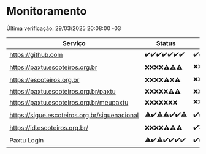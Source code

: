 # Monitoramento

Última verificação: 29/03/2025 20:08:00 -03

|Serviço|Status|Últimas 24h|
|---|---|---|
|https://github.com|<span title="2025-03-22: OK=23">✔️</span><span title="2025-03-23: OK=23">✔️</span><span title="2025-03-24: OK=23">✔️</span><span title="2025-03-25: OK=23">✔️</span><span title="2025-03-26: OK=23">✔️</span><span title="2025-03-27: OK=23">✔️</span><span title="2025-03-28: OK=22">✔️</span>|<span title="28/03/2025 20:08:00 -03 : 200">✔️</span><span title="28/03/2025 21:42:00 -03 : 200">✔️</span><span title="28/03/2025 23:16:00 -03 : 200">✔️</span><span title="29/03/2025 00:21:00 -03 : 200">✔️</span><span title="29/03/2025 01:10:00 -03 : 200">✔️</span><span title="29/03/2025 02:08:00 -03 : 200">✔️</span><span title="29/03/2025 03:11:00 -03 : 200">✔️</span><span title="29/03/2025 04:07:00 -03 : 200">✔️</span><span title="29/03/2025 05:10:00 -03 : 200">✔️</span><span title="29/03/2025 06:08:00 -03 : 200">✔️</span><span title="29/03/2025 07:08:00 -03 : 200">✔️</span><span title="29/03/2025 08:06:00 -03 : 200">✔️</span><span title="29/03/2025 09:14:00 -03 : 200">✔️</span><span title="29/03/2025 10:15:00 -03 : 200">✔️</span><span title="29/03/2025 11:07:00 -03 : 200">✔️</span><span title="29/03/2025 12:09:00 -03 : 200">✔️</span><span title="29/03/2025 13:09:00 -03 : 200">✔️</span><span title="29/03/2025 14:07:00 -03 : 200">✔️</span><span title="29/03/2025 15:10:00 -03 : 200">✔️</span><span title="29/03/2025 16:05:00 -03 : 200">✔️</span><span title="29/03/2025 17:08:00 -03 : 200">✔️</span><span title="29/03/2025 18:07:00 -03 : 200">✔️</span><span title="29/03/2025 19:07:00 -03 : 200">✔️</span><span title="29/03/2025 20:08:00 -03 : 200">✔️</span>|
|https://paxtu.escoteiros.org.br|<span title="2025-03-22: Falhas=23">❌</span><span title="2025-03-23: Falhas=23">❌</span><span title="2025-03-24: Falhas=23">❌</span><span title="2025-03-25: Falhas=23">❌</span><span title="2025-03-26: OK=2, Falhas=21">⚠️</span><span title="2025-03-27: OK=8, Falhas=15">⚠️</span><span title="2025-03-28: OK=2, Falhas=20">⚠️</span>|<span title="28/03/2025 20:08:00 -03 : 403">❌</span><span title="28/03/2025 21:42:00 -03 : 403">❌</span><span title="28/03/2025 23:16:00 -03 : 403">❌</span><span title="29/03/2025 00:21:00 -03 : 403">❌</span><span title="29/03/2025 01:10:00 -03 : 403">❌</span><span title="29/03/2025 02:08:00 -03 : 403">❌</span><span title="29/03/2025 03:11:00 -03 : 200">✔️</span><span title="29/03/2025 04:07:00 -03 : 200">✔️</span><span title="29/03/2025 05:10:00 -03 : 403">❌</span><span title="29/03/2025 06:08:00 -03 : 403">❌</span><span title="29/03/2025 07:08:00 -03 : 403">❌</span><span title="29/03/2025 08:06:00 -03 : 403">❌</span><span title="29/03/2025 09:14:00 -03 : 403">❌</span><span title="29/03/2025 10:15:00 -03 : 403">❌</span><span title="29/03/2025 11:07:00 -03 : 403">❌</span><span title="29/03/2025 12:09:00 -03 : 403">❌</span><span title="29/03/2025 13:09:00 -03 : 403">❌</span><span title="29/03/2025 14:07:00 -03 : 200">✔️</span><span title="29/03/2025 15:10:00 -03 : 403">❌</span><span title="29/03/2025 16:05:00 -03 : 403">❌</span><span title="29/03/2025 17:08:00 -03 : 403">❌</span><span title="29/03/2025 18:07:00 -03 : 403">❌</span><span title="29/03/2025 19:07:00 -03 : 403">❌</span><span title="29/03/2025 20:08:00 -03 : 403">❌</span>|
|https://escoteiros.org.br|<span title="2025-03-22: Falhas=23">❌</span><span title="2025-03-23: Falhas=23">❌</span><span title="2025-03-24: Falhas=23">❌</span><span title="2025-03-25: Falhas=23">❌</span><span title="2025-03-26: OK=1, Falhas=22">⚠️</span><span title="2025-03-27: Falhas=23">❌</span><span title="2025-03-28: OK=1, Falhas=21">⚠️</span>|<span title="28/03/2025 20:08:00 -03 : 403">❌</span><span title="28/03/2025 21:42:00 -03 : 403">❌</span><span title="28/03/2025 23:16:00 -03 : 403">❌</span><span title="29/03/2025 00:21:00 -03 : 403">❌</span><span title="29/03/2025 01:10:00 -03 : 403">❌</span><span title="29/03/2025 02:08:00 -03 : 403">❌</span><span title="29/03/2025 03:11:00 -03 : 403">❌</span><span title="29/03/2025 04:07:00 -03 : 403">❌</span><span title="29/03/2025 05:10:00 -03 : 403">❌</span><span title="29/03/2025 06:08:00 -03 : 403">❌</span><span title="29/03/2025 07:08:00 -03 : 403">❌</span><span title="29/03/2025 08:06:00 -03 : 403">❌</span><span title="29/03/2025 09:14:00 -03 : 403">❌</span><span title="29/03/2025 10:15:00 -03 : 403">❌</span><span title="29/03/2025 11:07:00 -03 : 403">❌</span><span title="29/03/2025 12:09:00 -03 : 403">❌</span><span title="29/03/2025 13:09:00 -03 : 403">❌</span><span title="29/03/2025 14:07:00 -03 : 403">❌</span><span title="29/03/2025 15:10:00 -03 : 403">❌</span><span title="29/03/2025 16:05:00 -03 : 403">❌</span><span title="29/03/2025 17:08:00 -03 : 403">❌</span><span title="29/03/2025 18:07:00 -03 : 403">❌</span><span title="29/03/2025 19:07:00 -03 : 200">✔️</span><span title="29/03/2025 20:08:00 -03 : 403">❌</span>|
|https://paxtu.escoteiros.org.br/paxtu|<span title="2025-03-22: Falhas=23">❌</span><span title="2025-03-23: Falhas=23">❌</span><span title="2025-03-24: Falhas=23">❌</span><span title="2025-03-25: Falhas=23">❌</span><span title="2025-03-26: Falhas=23">❌</span><span title="2025-03-27: OK=2, Falhas=21">⚠️</span><span title="2025-03-28: OK=2, Falhas=20">⚠️</span>|<span title="28/03/2025 20:08:00 -03 : 403">❌</span><span title="28/03/2025 21:42:00 -03 : 403">❌</span><span title="28/03/2025 23:16:00 -03 : 403">❌</span><span title="29/03/2025 00:21:00 -03 : 403">❌</span><span title="29/03/2025 01:10:00 -03 : 403">❌</span><span title="29/03/2025 02:08:00 -03 : 403">❌</span><span title="29/03/2025 03:11:00 -03 : 403">❌</span><span title="29/03/2025 04:07:00 -03 : 403">❌</span><span title="29/03/2025 05:10:00 -03 : 403">❌</span><span title="29/03/2025 06:08:00 -03 : 403">❌</span><span title="29/03/2025 07:08:00 -03 : 403">❌</span><span title="29/03/2025 08:06:00 -03 : 403">❌</span><span title="29/03/2025 09:14:00 -03 : 403">❌</span><span title="29/03/2025 10:15:00 -03 : 403">❌</span><span title="29/03/2025 11:07:00 -03 : 403">❌</span><span title="29/03/2025 12:09:00 -03 : 403">❌</span><span title="29/03/2025 13:09:00 -03 : 403">❌</span><span title="29/03/2025 14:07:00 -03 : 403">❌</span><span title="29/03/2025 15:10:00 -03 : 403">❌</span><span title="29/03/2025 16:05:00 -03 : 403">❌</span><span title="29/03/2025 17:08:00 -03 : 403">❌</span><span title="29/03/2025 18:07:00 -03 : 403">❌</span><span title="29/03/2025 19:07:00 -03 : 403">❌</span><span title="29/03/2025 20:08:00 -03 : 403">❌</span>|
|https://paxtu.escoteiros.org.br/meupaxtu|<span title="2025-03-22: Falhas=23">❌</span><span title="2025-03-23: Falhas=23">❌</span><span title="2025-03-24: Falhas=23">❌</span><span title="2025-03-25: Falhas=23">❌</span><span title="2025-03-26: Falhas=23">❌</span><span title="2025-03-27: Falhas=23">❌</span><span title="2025-03-28: Falhas=22">❌</span>|<span title="28/03/2025 20:08:00 -03 : 403">❌</span><span title="28/03/2025 21:42:00 -03 : 403">❌</span><span title="28/03/2025 23:16:00 -03 : 403">❌</span><span title="29/03/2025 00:21:00 -03 : 403">❌</span><span title="29/03/2025 01:10:00 -03 : 403">❌</span><span title="29/03/2025 02:08:00 -03 : 403">❌</span><span title="29/03/2025 03:11:00 -03 : 403">❌</span><span title="29/03/2025 04:07:00 -03 : 403">❌</span><span title="29/03/2025 05:10:00 -03 : 403">❌</span><span title="29/03/2025 06:08:00 -03 : 403">❌</span><span title="29/03/2025 07:08:00 -03 : 403">❌</span><span title="29/03/2025 08:06:00 -03 : 403">❌</span><span title="29/03/2025 09:14:00 -03 : 403">❌</span><span title="29/03/2025 10:15:00 -03 : 403">❌</span><span title="29/03/2025 11:07:00 -03 : 403">❌</span><span title="29/03/2025 12:09:00 -03 : 0">❌</span><span title="29/03/2025 13:09:00 -03 : 403">❌</span><span title="29/03/2025 14:07:00 -03 : 403">❌</span><span title="29/03/2025 15:10:00 -03 : 403">❌</span><span title="29/03/2025 16:05:00 -03 : 403">❌</span><span title="29/03/2025 17:08:00 -03 : 200">✔️</span><span title="29/03/2025 18:07:00 -03 : 403">❌</span><span title="29/03/2025 19:07:00 -03 : 403">❌</span><span title="29/03/2025 20:08:00 -03 : 403">❌</span>|
|https://sigue.escoteiros.org.br/siguenacional|<span title="2025-03-22: OK=22, Falhas=1">⚠️</span><span title="2025-03-23: OK=23">✔️</span><span title="2025-03-24: OK=22, Falhas=1">⚠️</span><span title="2025-03-25: OK=22, Falhas=1">⚠️</span><span title="2025-03-26: OK=23">✔️</span><span title="2025-03-27: OK=23">✔️</span><span title="2025-03-28: OK=21, Falhas=1">⚠️</span>|<span title="28/03/2025 20:08:00 -03 : 200">✔️</span><span title="28/03/2025 21:42:00 -03 : 200">✔️</span><span title="28/03/2025 23:16:00 -03 : 200">✔️</span><span title="29/03/2025 00:21:00 -03 : 200">✔️</span><span title="29/03/2025 01:10:00 -03 : 200">✔️</span><span title="29/03/2025 02:08:00 -03 : 200">✔️</span><span title="29/03/2025 03:11:00 -03 : 200">✔️</span><span title="29/03/2025 04:07:00 -03 : 200">✔️</span><span title="29/03/2025 05:10:00 -03 : 200">✔️</span><span title="29/03/2025 06:08:00 -03 : 200">✔️</span><span title="29/03/2025 07:08:00 -03 : 200">✔️</span><span title="29/03/2025 08:06:00 -03 : 200">✔️</span><span title="29/03/2025 09:14:00 -03 : 200">✔️</span><span title="29/03/2025 10:15:00 -03 : 200">✔️</span><span title="29/03/2025 11:07:00 -03 : 200">✔️</span><span title="29/03/2025 12:09:00 -03 : 0">❌</span><span title="29/03/2025 13:09:00 -03 : 200">✔️</span><span title="29/03/2025 14:07:00 -03 : 200">✔️</span><span title="29/03/2025 15:10:00 -03 : 200">✔️</span><span title="29/03/2025 16:05:00 -03 : 200">✔️</span><span title="29/03/2025 17:08:00 -03 : 200">✔️</span><span title="29/03/2025 18:07:00 -03 : 200">✔️</span><span title="29/03/2025 19:07:00 -03 : 200">✔️</span><span title="29/03/2025 20:08:00 -03 : 200">✔️</span>|
|https://id.escoteiros.org.br/|<span title="2025-03-22: Falhas=23">❌</span><span title="2025-03-23: Falhas=23">❌</span><span title="2025-03-24: Falhas=23">❌</span><span title="2025-03-25: Falhas=23">❌</span><span title="2025-03-26: OK=2, Falhas=21">⚠️</span><span title="2025-03-27: OK=7, Falhas=16">⚠️</span><span title="2025-03-28: OK=5, Falhas=17">⚠️</span>|<span title="28/03/2025 20:08:00 -03 : 200">✔️</span><span title="28/03/2025 21:42:00 -03 : 403">❌</span><span title="28/03/2025 23:16:00 -03 : 403">❌</span><span title="29/03/2025 00:21:00 -03 : 200">✔️</span><span title="29/03/2025 01:10:00 -03 : 403">❌</span><span title="29/03/2025 02:08:00 -03 : 200">✔️</span><span title="29/03/2025 03:11:00 -03 : 200">✔️</span><span title="29/03/2025 04:07:00 -03 : 403">❌</span><span title="29/03/2025 05:10:00 -03 : 403">❌</span><span title="29/03/2025 06:08:00 -03 : 403">❌</span><span title="29/03/2025 07:08:00 -03 : 200">✔️</span><span title="29/03/2025 08:06:00 -03 : 403">❌</span><span title="29/03/2025 09:14:00 -03 : 403">❌</span><span title="29/03/2025 10:15:00 -03 : 403">❌</span><span title="29/03/2025 11:07:00 -03 : 403">❌</span><span title="29/03/2025 12:09:00 -03 : 403">❌</span><span title="29/03/2025 13:09:00 -03 : 403">❌</span><span title="29/03/2025 14:07:00 -03 : 403">❌</span><span title="29/03/2025 15:10:00 -03 : 403">❌</span><span title="29/03/2025 16:05:00 -03 : 403">❌</span><span title="29/03/2025 17:08:00 -03 : 403">❌</span><span title="29/03/2025 18:07:00 -03 : 403">❌</span><span title="29/03/2025 19:07:00 -03 : 403">❌</span><span title="29/03/2025 20:08:00 -03 : 403">❌</span>|
|Paxtu Login|<span title="2025-03-22: OK=22, Falhas=1">⚠️</span><span title="2025-03-23: OK=23">✔️</span><span title="2025-03-24: OK=22, Falhas=1">⚠️</span><span title="2025-03-25: OK=23">✔️</span><span title="2025-03-26: OK=23">✔️</span><span title="2025-03-27: OK=23">✔️</span><span title="2025-03-28: OK=22">✔️</span>|<span title="28/03/2025 20:08:00 -03 : 200">✔️</span><span title="28/03/2025 21:42:00 -03 : 200">✔️</span><span title="28/03/2025 23:16:00 -03 : 200">✔️</span><span title="29/03/2025 00:21:00 -03 : 200">✔️</span><span title="29/03/2025 01:10:00 -03 : 200">✔️</span><span title="29/03/2025 02:08:00 -03 : 200">✔️</span><span title="29/03/2025 03:11:00 -03 : 200">✔️</span><span title="29/03/2025 04:07:00 -03 : 200">✔️</span><span title="29/03/2025 05:10:00 -03 : 200">✔️</span><span title="29/03/2025 06:08:00 -03 : 200">✔️</span><span title="29/03/2025 07:08:00 -03 : 200">✔️</span><span title="29/03/2025 08:06:00 -03 : 200">✔️</span><span title="29/03/2025 09:14:00 -03 : 200">✔️</span><span title="29/03/2025 10:15:00 -03 : 200">✔️</span><span title="29/03/2025 11:07:00 -03 : 200">✔️</span><span title="29/03/2025 12:09:00 -03 : 504">❌</span><span title="29/03/2025 13:09:00 -03 : 200">✔️</span><span title="29/03/2025 14:07:00 -03 : 200">✔️</span><span title="29/03/2025 15:10:00 -03 : 200">✔️</span><span title="29/03/2025 16:05:00 -03 : 200">✔️</span><span title="29/03/2025 17:08:00 -03 : 200">✔️</span><span title="29/03/2025 18:07:00 -03 : 200">✔️</span><span title="29/03/2025 19:07:00 -03 : 200">✔️</span><span title="29/03/2025 20:08:00 -03 : 200">✔️</span>|
